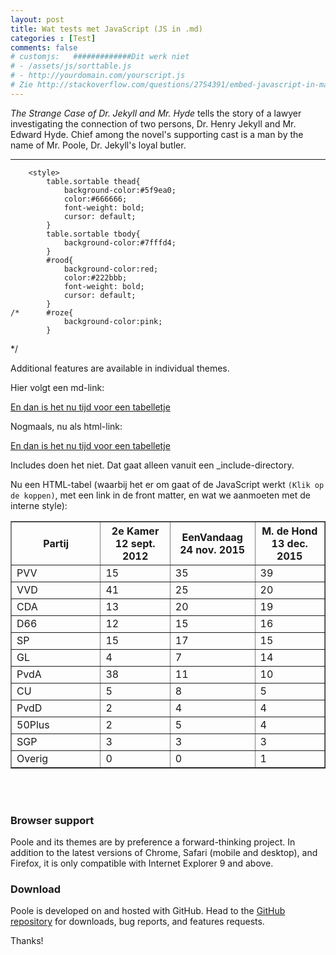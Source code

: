 ```yaml
---
layout: post
title: Wat tests met JavaScript (JS in .md)
categories : [Test]
comments: false
# customjs:   #############Dit werk niet
# - /assets/js/sorttable.js
# - http://yourdomain.com/yourscript.js
# Zie http://stackoverflow.com/questions/2754391/embed-javascript-in-markdown
---
```


*The Strange Case of Dr. Jekyll and Mr. Hyde* tells the story of a lawyer investigating the connection of two persons, Dr. Henry Jekyll and Mr. Edward Hyde. Chief among the novel's supporting cast is a man by the name of Mr. Poole, Dr. Jekyll's loyal butler.

-----
<head>
<script src="/assets/js/sorttable.js">
</script>

		<style>
			table.sortable thead{
				background-color:#5f9ea0;
				color:#666666;
				font-weight: bold;
				cursor: default;
			}
			table.sortable tbody{
				background-color:#7fffd4;
			}
			#rood{
				background-color:red;
				color:#222bbb;
				font-weight: bold;
				cursor: default;
			}
	/*		#roze{
				background-color:pink;
			}
*/
		</style>
</head>
Additional features are available in individual themes.

Hier volgt een md-link:

[En dan is het nu tijd voor een tabelletje]( /static/tabelletjes.htm )

Nogmaals, nu als html-link:

<a href="/static/tabelletjes.htm">En dan is het nu tijd voor een tabelletje</a>

Includes doen het niet. Dat gaat alleen vanuit een _include-directory.

Nu een HTML-tabel (waarbij het er om gaat of de JavaScript werkt <code class="hightlighter-rouge">(Klik op de koppen)</code>, met een link in de front matter, en wat we aanmoeten met de interne style):


<table class="sortable" width="80%" border="1">
<thead id ="rood">
		<tr>
			<th width="23%">Partij</th>
			<th width="18%">2e Kamer 12 sept. 2012</th>
			<th width="18%">EenVandaag 24 nov. 2015</th>
			<th width="18%">M. de Hond 13 dec. 2015</th>
		</tr>
</thead>
<tbody id="roze" >
		<tr>
			<td>PVV</td>
			<td>15</td>
			<td>35</td>
			<td>39</td>
		</tr>
		<tr>
      <td>VVD</td>
			<td>41</td>
			<td>25</td>
			<td>20</td>
		</tr>
		<tr>
			<td>CDA</td>
			<td>13</td>
			<td>20</td>
			<td>19</td>
		</tr>
		<tr>
			<td>D66</td>
			<td>12</td>
			<td>15</td>
			<td>16</td>
		</tr>
		<tr>
			<td>SP</td>
			<td>15</td>
			<td>17</td>
			<td>15</td>
		</tr>
		<tr>
			<td>GL</td>
			<td> 4</td>
			<td> 7</td>
			<td>14</td>
		</tr>
		<tr>
			<td>PvdA</td>
			<td>38</td>
			<td>11</td>
			<td>10</td>
		</tr>
		<tr>
			<td>CU</td>
			<td>5</td>
			<td>8</td>
			<td>5</td>
		</tr>
		<tr>
			<td>PvdD</td>
			<td>2</td>
			<td>4</td>
			<td>4</td>
		</tr>
		<tr>
			<td>50Plus</td>
			<td>2</td>
			<td>5</td>
			<td>4</td>
		</tr>
		<tr>
			<td>SGP</td>
			<td>3</td>
			<td>3</td>
			<td>3</td>
		</tr>
		<tr>
			<td>Overig</td>
			<td>0</td>
			<td>0</td>
			<td>1</td>
		</tr>
</tbody>
 </table>
<br><br>


### Browser support

Poole and its themes are by preference a forward-thinking project. In addition to the latest versions of Chrome, Safari (mobile and desktop), and Firefox, it is only compatible with Internet Explorer 9 and above.

### Download

Poole is developed on and hosted with GitHub. Head to the <a href="https://github.com/poole/poole">GitHub repository</a> for downloads, bug reports, and features requests.

Thanks!
